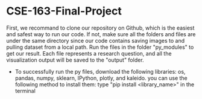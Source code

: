 # CSE-163-Final-Project
First, we recommand to clone our repository on Github, which is the easiest and
safest way to run our code. If not, make sure all the folders and files are under
the same directory since our code contains saving images to and pulling dataset from
a local path. Run the files in the folder "py_modules" to get our result. Each
file represents a research question, and all the visualization output will be saved
to the "output" folder.
* To successfully run the py files, download the following libraries:
  os, pandas, numpy, sklearn, IPython, plotly, and kaleido. you can use the following
  method to install them: type "pip install <library_name>" in the terminal

